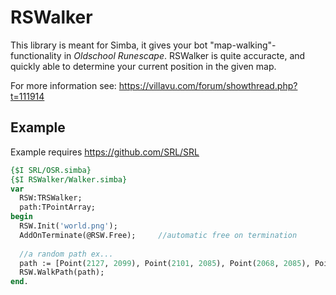 RSWalker
========
This library is meant for Simba, it gives your bot "map-walking"-functionality in *Oldschool Runescape*.
RSWalker is quite accuracte, and quickly able to determine your current position in the given map.

For more information see: https://villavu.com/forum/showthread.php?t=111914

Example
--------
Example requires https://github.com/SRL/SRL

```pascal
{$I SRL/OSR.simba}
{$I RSWalker/Walker.simba}
var
  RSW:TRSWalker;
  path:TPointArray;
begin
  RSW.Init('world.png');
  AddOnTerminate(@RSW.Free);     //automatic free on termination
  
  //a random path ex... 
  path := [Point(2127, 2099), Point(2101, 2085), Point(2068, 2085), Point(2035, 2082)];
  RSW.WalkPath(path);
end.
```
